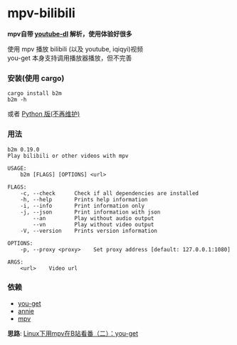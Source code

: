 # mpv-bilibili
**mpv自带 [youtube-dl](https://github.com/ytdl-org/youtube-dl) 解析，使用体验好很多**

使用 mpv 播放 bilibili (以及 youtube, iqiqyi)视频  
you-get 本身支持调用播放器播放，但不完善

### 安装(使用 cargo)
```
cargo install b2m
b2m -h
```

或者 [Python 版(不再维护)](src/b2m.py)

### 用法
```
b2m 0.19.0
Play bilibili or other videos with mpv

USAGE:
    b2m [FLAGS] [OPTIONS] <url>

FLAGS:
    -c, --check      Check if all dependencies are installed
    -h, --help       Prints help information
    -i, --info       Print information only
    -j, --json       Print information with json
        --an         Play without audio output
        --vn         Play without video output
    -V, --version    Prints version information

OPTIONS:
    -p, --proxy <proxy>    Set proxy address [default: 127.0.0.1:1080]

ARGS:
    <url>    Video url
```

### 依赖
- [you-get](https://github.com/soimort/you-get)  
- [annie](https://github.com/iawia002/annie)  
- [mpv](https://mpv.io)  


**思路**: [Linux下用mpv在B站看番（二）：you-get](https://fspark.me/archives/Linux-mpv-bilibili-bangumi-you-get.html)  